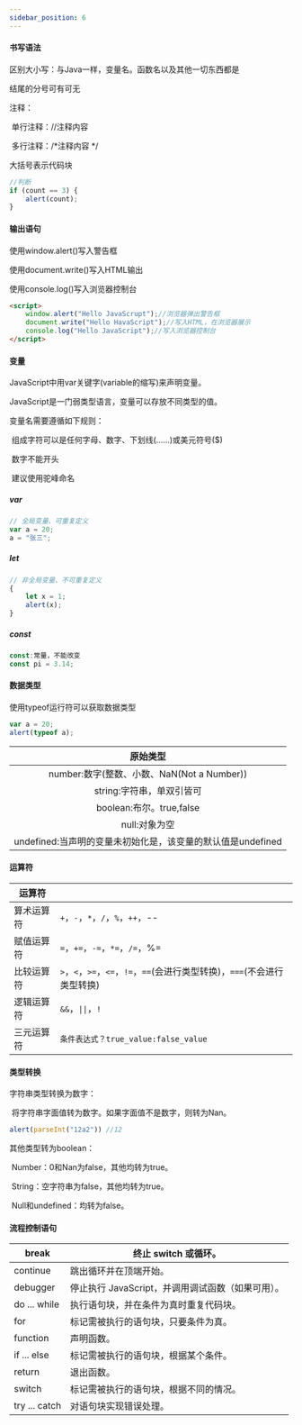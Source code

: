 ```yaml
---
sidebar_position: 6
---
```



#### 书写语法

区别大小写：与Java一样，变量名。函数名以及其他一切东西都是

结尾的分号可有可无

注释：

​	单行注释：//注释内容

​	多行注释：/*注释内容 */

大括号表示代码块

```javascript
//判断
if (count == 3) {
    alert(count);
}
```

#### 输出语句

使用window.alert()写入警告框

使用document.write()写入HTML输出

使用console.log()写入浏览器控制台

```html
<script>
    window.alert("Hello JavaScrupt");//浏览器弹出警告框
	document.write("Hello HavaScript");//写入HTML，在浏览器展示
	console.log("Hello JavaScript");//写入浏览器控制台
</script>
```

#### 变量

JavaScript中用var关键字(variable的缩写)来声明变量。

JavaScript是一门弱类型语言，变量可以存放不同类型的值。

变量名需要遵循如下规则：

​	组成字符可以是任何字母、数字、下划线(……)或美元符号($)

​	数字不能开头

​	建议使用驼峰命名

##### var

```javascript
// 全局变量、可重复定义
var a = 20;
a = "张三";
```

##### let

```javascript
// 非全局变量、不可重复定义
{
    let x = 1;
    alert(x);
}
```

##### const

```javascript
const:常量，不能改变
const pi = 3.14;
```

#### 数据类型

使用typeof运行符可以获取数据类型

```javascript
var a = 20;
alert(typeof a);
```



|                          原始类型                           |
| :---------------------------------------------------------: |
|         number:数字(整数、小数、NaN(Not a Number))          |
|                  string:字符串，单双引皆可                  |
|                  boolean:布尔。true,false                   |
|                        null:对象为空                        |
| undefined:当声明的变量未初始化是，该变量的默认值是undefined |

#### 运算符

| 运算符     |                                                             |
| ---------- | ----------------------------------------------------------- |
| 算术运算符 | `+`，`-`，`*`，`/`，`%`，`++`，--                                       |
| 赋值运算符 | `=`，`+=`，`-=`，`*=`，`/=`，%=                                       |
| 比较运算符 | `>`，`<`，`>=`，`<=`，`!=`，`==`(会进行类型转换)，`===`(不会进行类型转换) |
| 逻辑运算符 | `&&`，`\|\|`，`!`                                                 |
| 三元运算符 | `条件表达式？true_value:false_value`                          |

#### 类型转换

字符串类型转换为数字：

​	将字符串字面值转为数字。如果字面值不是数字，则转为Nan。

```javascript
alert(parseInt("12a2")) //12 
```

其他类型转为boolean：

​	Number：0和Nan为false，其他均转为true。

​	String：空字符串为false，其他均转为true。

​	Null和undefined：均转为false。

#### 流程控制语句

| break         | 终止 switch 或循环。                              |
| ------------- | ------------------------------------------------- |
| continue      | 跳出循环并在顶端开始。                            |
| debugger      | 停止执行 JavaScript，并调用调试函数（如果可用）。 |
| do ... while  | 执行语句块，并在条件为真时重复代码块。            |
| for           | 标记需被执行的语句块，只要条件为真。              |
| function      | 声明函数。                                        |
| if ... else   | 标记需被执行的语句块，根据某个条件。              |
| return        | 退出函数。                                        |
| switch        | 标记需被执行的语句块，根据不同的情况。            |
| try ... catch | 对语句块实现错误处理。                            |

